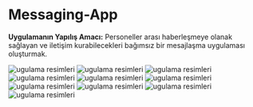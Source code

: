 # Messaging-App

**Uygulamanın Yapılış Amacı:**
Personeller arası haberleşmeye olanak sağlayan ve iletişim kurabilecekleri bağımsız bir mesajlaşma uygulaması oluşturmak.

![ugulama resimleri](https://github.com/Alperen-CGF/Messaging-App/blob/main/corumgaz/images/Screenshot_1637132996.png)
![ugulama resimleri](https://github.com/Alperen-CGF/Messaging-App/blob/main/corumgaz/images/Screenshot_1637133007.png)
![ugulama resimleri](https://github.com/Alperen-CGF/Messaging-App/blob/main/corumgaz/images/Screenshot_1637133118.png)
![ugulama resimleri](https://github.com/Alperen-CGF/Messaging-App/blob/main/corumgaz/images/Screenshot_1637133345.png)
![ugulama resimleri](https://github.com/Alperen-CGF/Messaging-App/blob/main/corumgaz/images/Screenshot_1637133360.png)
![ugulama resimleri](https://github.com/Alperen-CGF/Messaging-App/blob/main/corumgaz/images/Screenshot_1637133380.png)
![ugulama resimleri](https://github.com/Alperen-CGF/Messaging-App/blob/main/corumgaz/images/Screenshot_1637133396.png)
![ugulama resimleri](https://github.com/Alperen-CGF/Messaging-App/blob/main/corumgaz/images/Screenshot_1637133424.png)
![ugulama resimleri](https://github.com/Alperen-CGF/Messaging-App/blob/main/corumgaz/images/Screenshot_1637133441.png)
![ugulama resimleri](https://github.com/Alperen-CGF/Messaging-App/blob/main/corumgaz/images/Screenshot_1637774353.png)
